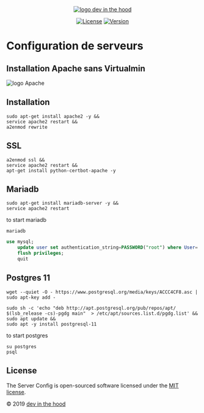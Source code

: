 <p align="center">
    <a href="https://devinthehood.com"><img src="https://github.com/jul6art/slim-skeleton/blob/master/assets/img/logo.png?raw=true" alt="logo dev in the hood"></a>
</p>

<p align="center">
    <a href="https://opensource.org/licenses/MIT" target="_blank"><img src="https://img.shields.io/badge/License-MIT-yellow.svg" alt="License"></a>
    <a href="https://github.com/jul6art/server-config" target="_blank"><img src="https://img.shields.io/static/v1?label=stable&message=v1&color=success" alt="Version"></a>
</p>

Configuration de serveurs
=========================
Installation Apache sans Virtualmin
-----------------------------------

![logo Apache](https://doc.ubuntu-fr.org/_media/apache_logo.png "logo apache")

Installation
------------
```shell
sudo apt-get install apache2 -y &&
service apache2 restart &&
a2enmod rewrite
```

SSL
---

```shell
a2enmod ssl &&
service apache2 restart &&
apt-get install python-certbot-apache -y
```
    
Mariadb
-------

```shell
sudo apt-get install mariadb-server -y &&
service apache2 restart
```

to start mariadb

```shell
mariadb
```

```sql
use mysql;
    update user set authentication_string=PASSWORD("root") where User='root';
    flush privileges;
    quit
```

Postgres 11
-----------

```shell
wget --quiet -O - https://www.postgresql.org/media/keys/ACCC4CF8.asc | sudo apt-key add -

sudo sh -c 'echo "deb http://apt.postgresql.org/pub/repos/apt/ $(lsb_release -cs)-pgdg main"  > /etc/apt/sources.list.d/pgdg.list' && 
sudo apt update &&
sudo apt -y install postgresql-11
```

to start postgres
```shell
su postgres
psql
```

License
-------

The Server Config is open-sourced software licensed under the [MIT license](https://opensource.org/licenses/MIT).

&copy; 2019 [dev in the hood](https://devinthehood.com)
